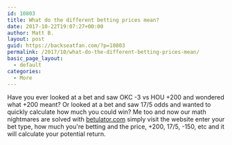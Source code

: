 ```yaml
---
id: 10803
title: What do the different betting prices mean?
date: 2017-10-22T19:07:27+00:00
author: Matt B.
layout: post
guid: https://backseatfan.com/?p=10803
permalink: /2017/10/what-do-the-different-betting-prices-mean/
basic_page_layout:
  - default
categories:
  - More
---
```


<div class="entry">
  <p>
    Have you ever looked at a bet and saw OKC -3 vs HOU +200 and wondered what +200 meant? Or looked at a bet and saw 17/5 odds and wanted to quickly calculate how much you could win? Me too and now our math nightmares are solved with <a href="https://betulator.com/" target="_blank" rel="noopener" data-saferedirecturl="https://www.google.com/url?q=https://betulator.com&source=gmail&ust=1508807080857000&usg=AFQjCNE8h8pMogyCNBDQLc8_s4iSl8916Q">betulator.com</a> simply visit the website enter your bet type, how much you're betting and the price, +200, 17/5, -150, etc and it will calculate your potential return.
  </p>
</div>

